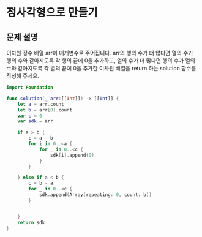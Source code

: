# 정사각형으로 만들기

## 문제 설명

이차원 정수 배열 arr이 매개변수로 주어집니다. arr의 행의 수가 더 많다면 열의 수가 행의 수와 같아지도록 각 행의 끝에 0을 추가하고, 열의 수가 더 많다면 행의 수가 열의 수와 같아지도록 각 열의 끝에 0을 추가한 이차원 배열을 return 하는 solution 함수를 작성해 주세요.

```swift
import Foundation

func solution(_ arr:[[Int]]) -> [[Int]] {
    let a = arr.count
    let b = arr[0].count
    var c = 0
    var sdk = arr

    if a > b {
        c = a - b
        for i in 0..<a {
            for _ in 0..<c {
                sdk[i].append(0)
            }
        }

    } else if a < b {
        c = b - a
        for _ in 0..<c {
            sdk.append(Array(repeating: 0, count: b))
        }


    }
    return sdk
}
```
